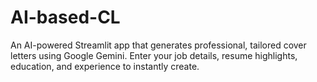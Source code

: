 # AI-based-CL
An AI-powered Streamlit app that generates professional, tailored cover letters using Google Gemini. Enter your job details, resume highlights, education, and experience to instantly create.

